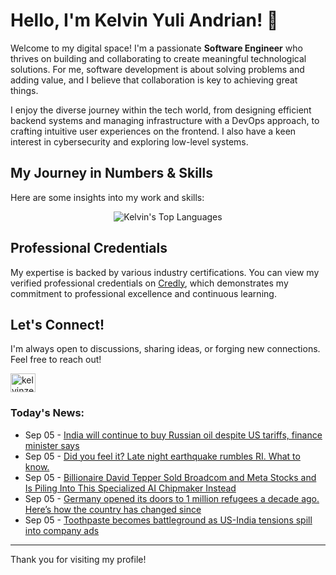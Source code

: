 # Hello, I'm Kelvin Yuli Andrian! 👋

Welcome to my digital space! I'm a passionate **Software Engineer** who thrives on building and collaborating to create meaningful technological solutions. For me, software development is about solving problems and adding value, and I believe that collaboration is key to achieving great things.

I enjoy the diverse journey within the tech world, from designing efficient backend systems and managing infrastructure with a DevOps approach, to crafting intuitive user experiences on the frontend. I also have a keen interest in cybersecurity and exploring low-level systems.

## My Journey in Numbers & Skills

Here are some insights into my work and skills:

<p align="center">
  <img src="https://github-readme-stats.vercel.app/api/top-langs/?username=kelvinzer0&layout=compact&theme=radical" alt="Kelvin's Top Languages" />
</p>

## Professional Credentials

My expertise is backed by various industry certifications. You can view my verified professional credentials on [Credly](https://www.credly.com/users/kelvin-yuli-andrian/badges), which demonstrates my commitment to professional excellence and continuous learning.

## Let's Connect!

I'm always open to discussions, sharing ideas, or forging new connections. Feel free to reach out!

<p align="left">
    <a href="https://linkedin.com/in/kelvinzero" target="blank"><img align="center" src="https://cdn.jsdelivr.net/npm/simple-icons@3.0.1/icons/linkedin.svg" alt="kelvinzero" height="30" width="40" /></a>
</p>

### Today's News:

<!-- feed start -->
- Sep 05 - [India will continue to buy Russian oil despite US tariffs, finance minister says](https://finance.yahoo.com/news/india-continue-buy-russian-oil-125754210.html)
- Sep 05 - [Did you feel it? Late night earthquake rumbles RI. What to know.](https://www.yahoo.com/news/articles/did-feel-night-earthquake-rumbles-125418521.html)
- Sep 05 - [Billionaire David Tepper Sold Broadcom and Meta Stocks and Is Piling Into This Specialized AI Chipmaker Instead](https://finance.yahoo.com/news/billionaire-david-tepper-sold-broadcom-120000589.html)
- Sep 05 - [Germany opened its doors to 1 million refugees a decade ago. Here’s how the country has changed since](https://www.yahoo.com/news/articles/germany-opened-doors-1-million-102839355.html)
- Sep 05 - [Toothpaste becomes battleground as US-India tensions spill into company ads](https://finance.yahoo.com/news/toothpaste-becomes-battleground-us-india-094710064.html)
<!-- feed end -->

---

Thank you for visiting my profile!
